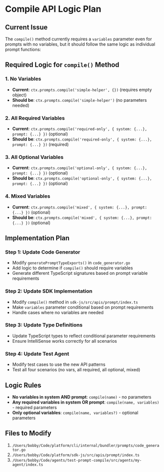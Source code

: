 # Compile API Logic Plan

## Current Issue
The `compile()` method currently requires a `variables` parameter even for prompts with no variables, but it should follow the same logic as individual prompt functions:

## Required Logic for `compile()` Method

### 1. No Variables
- **Current**: `ctx.prompts.compile('simple-helper', {})` (requires empty object)
- **Should be**: `ctx.prompts.compile('simple-helper')` (no parameters needed)

### 2. All Required Variables  
- **Current**: `ctx.prompts.compile('required-only', { system: {...}, prompt: {...} })` (optional)
- **Should be**: `ctx.prompts.compile('required-only', { system: {...}, prompt: {...} })` (required)

### 3. All Optional Variables
- **Current**: `ctx.prompts.compile('optional-only', { system: {...}, prompt: {...} })` (optional)
- **Should be**: `ctx.prompts.compile('optional-only', { system: {...}, prompt: {...} })` (optional)

### 4. Mixed Variables
- **Current**: `ctx.prompts.compile('mixed', { system: {...}, prompt: {...} })` (optional)
- **Should be**: `ctx.prompts.compile('mixed', { system: {...}, prompt: {...} })` (optional)

## Implementation Plan

### Step 1: Update Code Generator
- Modify `generatePromptTypeExports()` in `code_generator.go`
- Add logic to determine if `compile()` should require variables
- Generate different TypeScript signatures based on prompt variable requirements

### Step 2: Update SDK Implementation
- Modify `compile()` method in `sdk-js/src/apis/prompt/index.ts`
- Make `variables` parameter conditional based on prompt requirements
- Handle cases where no variables are needed

### Step 3: Update Type Definitions
- Update TypeScript types to reflect conditional parameter requirements
- Ensure IntelliSense works correctly for all scenarios

### Step 4: Update Test Agent
- Modify test cases to use the new API patterns
- Test all four scenarios (no vars, all required, all optional, mixed)

## Logic Rules
- **No variables in system AND prompt**: `compile(name)` - no parameters
- **Any required variables in system OR prompt**: `compile(name, variables)` - required parameters  
- **Only optional variables**: `compile(name, variables?)` - optional parameters

## Files to Modify
1. `/Users/bobby/Code/platform/cli/internal/bundler/prompts/code_generator.go`
2. `/Users/bobby/Code/platform/sdk-js/src/apis/prompt/index.ts`
3. `/Users/bobby/Code/agents/test-prompt-compile/src/agents/my-agent/index.ts`
